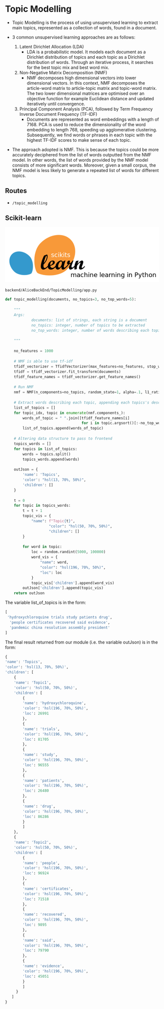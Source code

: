 

# Topic Modelling

- Topic Modelling is the process of using unsupervised learning to extract main topics, represented as a collection of words, found in a document. 

- 3 common unsupervised learning approaches are as follows: 
    1. Latent Dirichlet Allocation (LDA)
        - LDA is a probabilistic model. It models each document as a Dirichlet distribution of topics and each topic as a Dirichlet distribution of words. 
        Through an iterative process, it searches for the best topic mix and best word mix. 
    2. Non-Negative Matrix Decomposition (NMF)
        - NMF decomposes high dimensional vectors into lower dimensional vectors. In this context, NMF decomposes the article-word matrix to article-topic matrix and topic-word matrix. The two lower dimensional matrices are optimised over an objective function for example Euclidean distance and updated iteratively until convergence. 
    3. Principal Component Analysis (PCA), followed by Term Frequency Inverse Document Frequency (TF-IDF)
        - Documents are represented as word embeddings with a length of 7168. PCA is used to reduce the dimensionality of the word embedding to length 768, speeding up agglomerative clustering. Subsequently, we find words or phrases in each topic with the highest TF-IDF scores to make sense of each topic. 

- The approach adopted is NMF. This is because the topics could be more accurately deciphered from the list of words outputted from the NMF model. In other words, the list of words provided by the NMF model consists of more significant words. Moreover, given a small corpus, the NMF model is less likely to generate a repeated list of words for different topics. 

## Routes 
- `/topic_modelling`

## Scikit-learn
![scikit-learn-logo](./img/clustering/scikit-learn-logo.jpg)

`backend/AliceBackEnd/TopicModelling/app.py`

```python
def topic_modelling(documents, no_topics=3, no_top_words=5):

    """
    Args:
            documents: list of strings, each string is a document 
            no_topics: integer, number of topics to be extracted 
            no_top_words: integer, number of words describing each topic 
    
    """
   
    no_features = 1000

    # NMF is able to use tf-idf
    tfidf_vectorizer = TfidfVectorizer(max_features=no_features, stop_words='english')
    tfidf = tfidf_vectorizer.fit_transform(documents)
    tfidf_feature_names = tfidf_vectorizer.get_feature_names()

    # Run NMF
    nmf = NMF(n_components=no_topics, random_state=1, alpha=.1, l1_ratio=.5).fit(tfidf)

	# Extract words describing each topic, appending each topics's description to list_of_topics
    list_of_topics = []
    for topic_idx, topic in enumerate(nmf.components_):
        words_of_topic = " ".join([tfidf_feature_names[i]
                                   for i in topic.argsort()[:-no_top_words - 1:-1]])
        list_of_topics.append(words_of_topic)

	# Altering data structure to pass to frontend 
    topics_words = []
    for topics in list_of_topics:
        words = topics.split()
        topics_words.append(words)

    outJson = {
        'name': 'Topics',
        'color': "hsl(13, 70%, 50%)",
        'children': []
    }

    t = 0
    for topic in topics_words:
        t = t + 1
        topic_vis = {
            "name": f"Topic{t}",
                    "color": "hsl(50, 70%, 50%)",
                    "children": []
        }

        for word in topic:
            loc = random.randint(5000, 100000)
            word_vis = {
                "name": word,
                "color": "hsl(196, 70%, 50%)",
                "loc": loc
            }
            topic_vis['children'].append(word_vis)
        outJson['children'].append(topic_vis)
    return outJson
```

The variable list_of_topics is in the form: 

```python
[
 'hydroxychloroquine trials study patients drug',
  'people certificates recovered said evidence', 
  'pandemic china resolution assembly president'
]
```

The final result returned from our module (i.e. the variable outJson) is in the form: 

```python
{
'name': 'Topics', 
'color': 'hsl(13, 70%, 50%)', 
'children': [
	{
    'name': 'Topic1', 
    'color': 'hsl(50, 70%, 50%)', 
    'children': [
    	{
        'name': 'hydroxychloroquine', 
    	'color': 'hsl(196, 70%, 50%)',
        'loc': 26991
        }, 
        {
        'name': 'trials',
        'color': 'hsl(196, 70%, 50%)',
        'loc': 81705
        },
        {
        'name': 'study',
        'color': 'hsl(196, 70%, 50%)',
        'loc': 96555
        },
        {
        'name': 'patients',
        'color': 'hsl(196, 70%, 50%)',
        'loc': 26480
        },
        {
        'name': 'drug',
        'color': 'hsl(196, 70%, 50%)',
        'loc': 86286
        }
        ]
    },
    {
    'name': 'Topic2',
    'color': 'hsl(50, 70%, 50%)',
    'children': [
    	{
        'name': 'people',
        'color': 'hsl(196, 70%, 50%)',
        'loc': 96924
        },
        {
        'name': 'certificates',
        'color': 'hsl(196, 70%, 50%)',
        'loc': 71518
        },
        {
        'name': 'recovered',
        'color': 'hsl(196, 70%, 50%)',
        'loc': 9895
        },
        {
        'name': 'said',
        'color': 'hsl(196, 70%, 50%)',
        'loc': 79790
        },
        {
        'name': 'evidence',
        'color': 'hsl(196, 70%, 50%)',
        'loc': 45051
        }
        ]
     }
   ]
}
```
